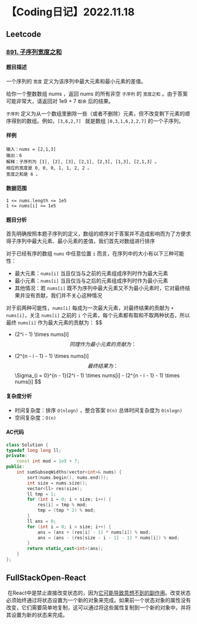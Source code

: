 # 【Coding日记】2022.11.18

## Leetcode

### [891. 子序列宽度之和](https://leetcode.cn/problems/sum-of-subsequence-widths/)

#### 题目描述

一个序列的 `宽度` 定义为该序列中最大元素和最小元素的差值。

给你一个整数数组 nums ，返回 nums 的所有非空 `子序列` 的 `宽度之和` 。由于答案可能非常大，请返回对 1e9 + 7 `取余` 后的结果。

`子序列` 定义为从一个数组里删除一些（或者不删除）元素，但不改变剩下元素的顺序得到的数组。例如，`[3,6,2,7] ` 就是数组 `[0,3,1,6,2,2,7]`  的一个子序列。

#### 样例

```
输入：nums = [2,1,3]
输出：6
解释：子序列为 [1], [2], [3], [2,1], [2,3], [1,3], [2,1,3] 。
相应的宽度是 0, 0, 0, 1, 1, 2, 2 。
宽度之和是 6 。
```

#### 数据范围

```
1 <= nums.length <= 1e5
1 <= nums[i] <= 1e5
```

#### 题目分析

首先明确按照本题子序列的定义，数组的顺序对于答案并不造成影响而为了方便求得子序列中最大元素、最小元素的差值，我们首先对数组进行排序

对于已经有序的数组 `nums` 中任意位置 `i` 而言，在序列中的大小有以下三种可能性：

- 最大元素：`nums[i]` 当且仅当与之前的元素组成序列时作为最大元素
- 最小元素：`nums[i]` 当且仅当与之后的元素组成序列时作为最小元素
- 其他情况：若 `nums[i]` 既不为序列中最大元素又不为最小元素时，它对最终结果并没有贡献，我们并不关心这种情况

对于前两种可能性，`nums[i]` 每成为一次最大元素，对最终结果的贡献为 `+ nums[i]`，关注 `nums[i]` 之前的 `i` 个元素，每个元素都有取和不取两种状态，所以最终 `nums[i]` 作为最大元素的贡献为：
$$
+ (2^i - 1) \times nums[i]
$$
同理作为最小元素的贡献为：
$$
- (2^{n - i - 1} - 1) \times nums[i]
$$
最终结果为：
$$
\Sigma_{i = 0}^{n - 1}(2^i - 1) \times nums[i] - (2^{n - i - 1} - 1) \times nums[i]
$$


#### 复杂度分析

- 时间复杂度：排序 `O(nlogn)` ，整合答案 `O(n)` 总体时间复杂度为 `O(nlogn)`
- 空间复杂度：`O(n)`

#### AC代码

```cpp
class Solution {
typedef long long ll;
private:
    const int mod = 1e9 + 7;
public:
    int sumSubseqWidths(vector<int>& nums) {
        sort(nums.begin(), nums.end());
        int size = nums.size();
        vector<ll> res(size);
        ll tmp = 1;
        for (int i = 0; i < size; i++) {
            res[i] = tmp % mod;
            tmp = (tmp * 2) % mod;
        }
        ll ans = 0;
        for (int i = 0; i < size; i++) {
            ans = (ans + (res[i] - 1) * nums[i]) % mod;
            ans = (ans - (res[size - i - 1] - 1) * nums[i]) % mod;
        }
        return static_cast<int>(ans);
    }
};
```

## FullStackOpen-React

​		在React中是禁止直接改变状态的，因为[它可能导致意想不到的副作用](https://stackoverflow.com/a/66799937/10012446)。改变状态必须始终通过将状态设置为一个新的对象来完成。如果前一个状态对象的属性没有改变，它们需要简单地复制，这可以通过将这些属性复制到一个新的对象中，并将其设置为新的状态来完成。